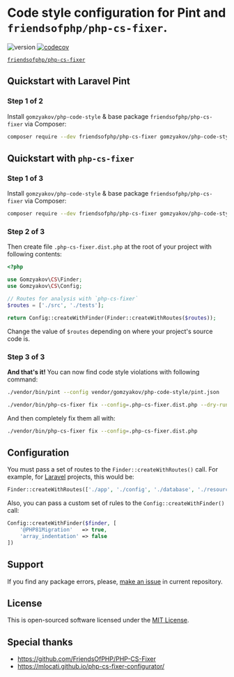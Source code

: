 # Code style configuration for Pint and `friendsofphp/php-cs-fixer`.

![version](https://img.shields.io/badge/release-v0.2.2-blue)
[![codecov](https://codecov.io/gh/gomzyakov/php-code-style/branch/main/graph/badge.svg?token=RH46YRL1CN)](https://codecov.io/gh/gomzyakov/php-code-style)


[`friendsofphp/php-cs-fixer`](https://github.com/FriendsOfPHP/PHP-CS-Fixer)

## Quickstart with Laravel Pint

### Step 1 of 2

Install `gomzyakov/php-code-style` & base package `friendsofphp/php-cs-fixer` via Composer:

```sh
composer require --dev friendsofphp/php-cs-fixer gomzyakov/php-code-style
```


## Quickstart with `php-cs-fixer`


### Step 1 of 3

Install `gomzyakov/php-code-style` & base package `friendsofphp/php-cs-fixer` via Composer:

```sh
composer require --dev friendsofphp/php-cs-fixer gomzyakov/php-code-style
```

### Step 2 of 3


Then create file `.php-cs-fixer.dist.php` at the root of your project with following contents:

```php
<?php

use Gomzyakov\CS\Finder;
use Gomzyakov\CS\Config;

// Routes for analysis with `php-cs-fixer`
$routes = ['./src', './tests'];

return Config::createWithFinder(Finder::createWithRoutes($routes));
```

Change the value of `$routes` depending on where your project's source code is.

### Step 3 of 3

**And that's it!** You can now find code style violations with following command:

```sh
./vendor/bin/pint --config vendor/gomzyakov/php-code-style/pint.json
```


```sh
./vendor/bin/php-cs-fixer fix --config=.php-cs-fixer.dist.php --dry-run
```

And then completely fix them all with:

```sh
./vendor/bin/php-cs-fixer fix --config=.php-cs-fixer.dist.php
```

## Configuration

You must pass a set of routes to the `Finder::createWithRoutes()` call. For example, for [Laravel](https://laravel.com) projects, this would be:

```php
Finder::createWithRoutes(['./app', './config', './database', './resources', './routes', './tests'])
```

Also, you can pass a custom set of rules to the `Config::createWithFinder()` call:

```php
Config::createWithFinder($finder, [
    '@PHP81Migration'   => true,
    'array_indentation' => false
])
```

## Support

If you find any package errors, please, [make an issue](https://github.com/gomzyakov/php-code-style/issues) in current repository.

## License

This is open-sourced software licensed under the [MIT License](https://github.com/gomzyakov/php-code-style/blob/main/LICENSE).

## Special thanks

- https://github.com/FriendsOfPHP/PHP-CS-Fixer
- https://mlocati.github.io/php-cs-fixer-configurator/

